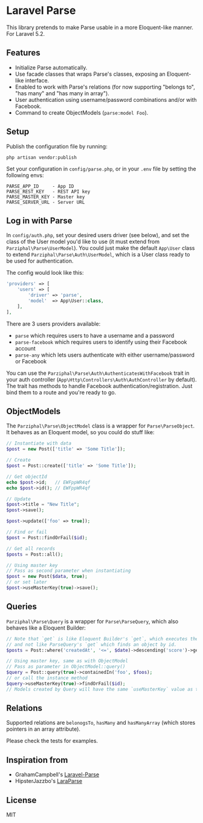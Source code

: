 # Laravel Parse

This library pretends to make Parse usable in a more Eloquent-like manner. For Laravel 5.2.

## Features

* Initialize Parse automatically.
* Use facade classes that wraps Parse's classes, exposing an Eloquent-like interface.
* Enabled to work with Parse's relations (for now supporting "belongs to", "has many" and "has many in array").
* User authentication using username/password combinations and/or with Facebook.
* Command to create ObjectModels (`parse:model Foo`).

## Setup

Publish the configuration file by running:

    php artisan vendor:publish

Set your configuration in `config/parse.php`, or in your `.env` file by setting the following envs:

    PARSE_APP_ID     - App ID
    PARSE_REST_KEY   - REST API key
    PARSE_MASTER_KEY - Master key
    PARSE_SERVER_URL - Server URL

## Log in with Parse

In `config/auth.php`, set your desired users driver (see below), and set the class of the User model you'd like to use (it must extend from `Parziphal\Parse\UserModel`). You could just make the default `App\User` class to extend `Parziphal\Parse\Auth\UserModel`, which is a User class ready to be used for authentication.

The config would look like this:

```php
'providers' => [
    'users' => [
        'driver' => 'parse',
        'model'  => App\User::class,
    ],
],
```

There are 3 users providers available:

* `parse` which requires users to have a username and a password
* `parse-facebook` which requires users to identify using their Facebook account
* `parse-any` which lets users authenticate with either username/password or Facebook

You can use the `Parziphal\Parse\Auth\AuthenticatesWithFacebook` trait in your auth controller (`App\Http\Controllers\Auth\AuthController` by default). The trait has methods to handle Facebook authentication/registration. Just bind them to a route and you're ready to go.

## ObjectModels

The `Parziphal\Parse\ObjectModel` class is a wrapper for `Parse\ParseObject`. It behaves as an Eloquent model, so you could do stuff like:

```php
// Instantiate with data
$post = new Post(['title' => 'Some Title']);

// Create
$post = Post::create(['title' => 'Some Title']);

// Get objectId
echo $post->id;   // EWFppWR4qf
echo $post->id(); // EWFppWR4qf

// Update
$post->title = "New Title";
$post->save();

$post->update(['foo' => true]);

// Find or fail
$post = Post::findOrFail($id);

// Get all records
$posts = Post::all();

// Using master key
// Pass as second parameter when instantiating
$post = new Post($data, true);
// or set later
$post->useMasterKey(true)->save();
```

## Queries

`Parziphal\Parse\Query` is a wrapper for `Parse\ParseQuery`, which also behaves like a Eloquent Builder:

```php
// Note that `get` is like Eloquent Builder's `get`, which executes the query,
// and not like ParseQuery's `get` which finds an object by id.
$posts = Post::where('createdAt', '<=', $date)->descending('score')->get();

// Using master key, same as with ObjectModel
// Pass as parameter in ObjectModel::query()
$query = Post::query(true)->containedIn('foo', $foos);
// or call the instance method
$query->useMasterKey(true)->findOrFail($id);
// Models created by Query will have the same `useMasterKey` value as the Query.
```

## Relations

Supported relations are `belonogsTo`, `hasMany` and `hasManyArray` (which stores pointers in an array attribute).

Please check the tests for examples.

## Inspiration from

* GrahamCampbell's [Laravel-Parse](https://github.com/GrahamCampbell/Laravel-Parse/)
* HipsterJazzbo's [LaraParse](https://github.com/HipsterJazzbo/LaraParse)

## License

MIT
